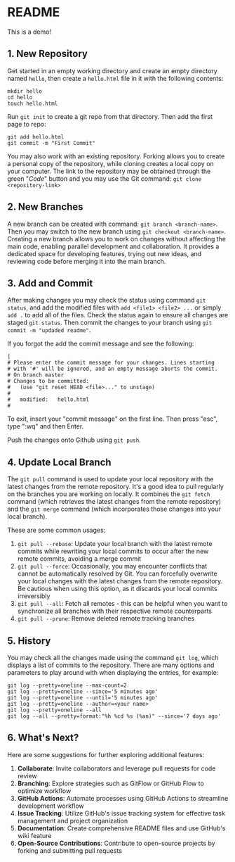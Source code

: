 # README

This is a demo!

## 1. New Repository

Get started in an empty working directory and create an empty directory named `hello`, then create a `hello.html` file in it with the following contents:

```
mkdir hello
cd hello
touch hello.html
```
Run `git init` to create a git repo from that directory. Then add the first page to repo:

```
git add hello.html
git commit -m "First Commit"
```

You may also work with an existing repository. Forking allows you to create a personal copy of the repository, while cloning creates a local copy on your computer. The link to the repository may be obtained through the green "_Code_" button and you may use the Git command: ```git clone <repository-link>```

## 2. New Branches
A new branch can be created with command: ```git branch <branch-name>```. Then you may switch to the new branch using ```git checkout <branch-name>```. 
Creating a new branch allows you to work on changes without affecting the main code, enabling parallel development and collaboration. It provides a dedicated space for developing features, trying out new ideas, and reviewing code before merging it into the main branch.



## 3. Add and Commit
After making changes you may check the status using command ```git status```, and add the modified files with ```add <file1> <file2> ...``` or simply ```add .``` to add all of the files. Check the status again to ensure all changes are staged ```git status```. Then commit the changes to your branch using ```git commit -m "updaded readme"```.

If you forgot the add the commit message and see the following:

```
|
# Please enter the commit message for your changes. Lines starting
# with '#' will be ignored, and an empty message aborts the commit.
# On branch master
# Changes to be committed:
#   (use "git reset HEAD <file>..." to unstage)
#
#	modified:   hello.html
#
```
To exit, insert your "commit message" on the first line. Then press "esc", type ":wq" and then Enter.


Push the changes onto Github using ```git push```.

## 4. Update Local Branch
The `git pull` command is used to update your local repository with the latest changes from the remote repository. It's a good idea to pull regularly on the branches you are working on locally. It combines the `git fetch` command (which retrieves the latest changes from the remote repository) and the `git merge` command (which incorporates those changes into your local branch).

These are some common usages: 
1. `git pull --rebase`: Update your local branch with the latest remote commits while rewriting your local commits to occur after the new remote commits, avoiding a merge commit
2. `git pull --force`: Occasionally, you may encounter conflicts that cannot be automatically resolved by Git. You can forcefully overwrite your local changes with the latest changes from the remote repository. Be cautious when using this option, as it discards your local commits irreversibly
3. `git pull --all`: Fetch all remotes - this can be helpful when you want to synchronize all branches with their respective remote counterparts
4. `git pull --prune`: Remove deleted remote tracking branches


## 5. History
You may check all the changes made using the command `git log`, which displays a list of commits to the repository. There are many options and parameters to play around with when displaying the entries, for example:
```
git log --pretty=oneline --max-count=2
git log --pretty=oneline --since='5 minutes ago'
git log --pretty=oneline --until='5 minutes ago'
git log --pretty=oneline --author=<your name>
git log --pretty=oneline --all
git log --all --pretty=format:"%h %cd %s (%an)" --since='7 days ago'
```

## 6. What's Next?
Here are some suggestions for further exploring additional features:

1. **Collaborate**: Invite collaborators and leverage pull requests for code review
2. **Branching**: Explore strategies such as GitFlow or GitHub Flow to optimize workflow
3. **GitHub Actions**: Automate processes using GitHub Actions to streamline development workflow
4. **Issue Tracking**: Utilize GitHub's issue tracking system for effective task management and project organization
5. **Documentation**: Create comprehensive README files and use GitHub's wiki feature
6. **Open-Source Contributions**: Contribute to open-source projects by forking and submitting pull requests





